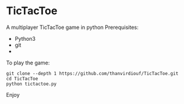 # TicTacToe
A multiplayer TicTacToe game in python
Prerequisites:
-  Python3
-  git
-  
To play the game:
```shell
git clone --depth 1 https://github.com/thanvirdiouf/TicTacToe.git
cd TicTacToe
python tictactoe.py
```

Enjoy
